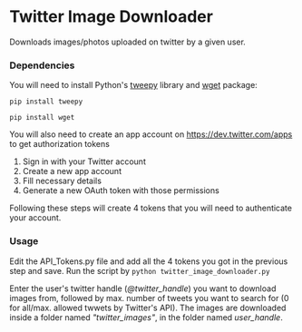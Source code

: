 # Twitter Image Downloader
Downloads images/photos uploaded on twitter by a given user.

### Dependencies

You will need to install Python's [tweepy](www.tweepy.org) library and [wget](https://www.gnu.org/software/wget/) package:

`pip install tweepy`

`pip install wget`

You will also need to create an app account on https://dev.twitter.com/apps to get authorization tokens

1. Sign in with your Twitter account
2. Create a new app account
3. Fill necessary details
4. Generate a new OAuth token with those permissions

Following these steps will create 4 tokens that you will need to authenticate your account.

### Usage
Edit the API_Tokens.py file and add all the 4 tokens you got in the previous step and save.
Run the script by `python twitter_image_downloader.py`

Enter the user's twitter handle (_@twitter_handle_) you want to download images from, followed by max. number of tweets you want to search for (0 for all/max. allowed twwets by Twitter's API).
The images are downloaded inside a folder named _"twitter_images"_, in the folder named _user_handle_.
